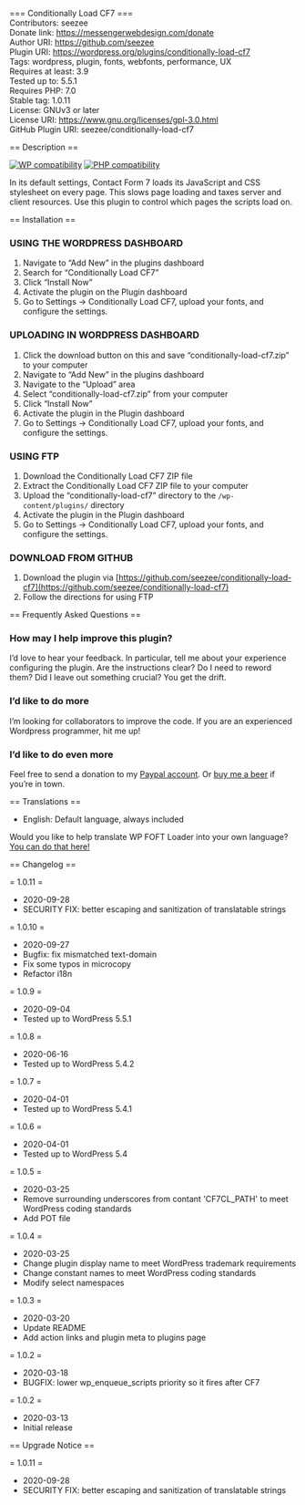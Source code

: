 === Conditionally Load CF7 ===  
Contributors: seezee  
Donate link: https://messengerwebdesign.com/donate  
Author URI: https://github.com/seezee  
Plugin URI: https://wordpress.org/plugins/conditionally-load-cf7  
Tags: wordpress, plugin, fonts, webfonts, performance, UX  
Requires at least: 3.9  
Tested up to: 5.5.1  
Requires PHP: 7.0  
Stable tag: 1.0.11  
License: GNUv3 or later  
License URI: https://www.gnu.org/licenses/gpl-3.0.html  
GitHub Plugin URI: seezee/conditionally-load-cf7  

== Description ==

[![WP compatibility](https://plugintests.com/plugins/wporg/cf7-conditional-load/wp-badge.svg)](https://plugintests.com/plugins/wporg/cf7-conditional-load/latest)
[![PHP compatibility](https://plugintests.com/plugins/wporg/cf7-conditional-load/php-badge.svg)](https://plugintests.com/plugins/wporg/cf7-conditional-load/latest)

In its default settings, Contact Form 7 loads its JavaScript and CSS stylesheet on every page. This slows page loading and taxes server and client resources. Use this plugin to control which pages the scripts load on.

== Installation ==

### USING THE WORDPRESS DASHBOARD
1. Navigate to “Add New” in the plugins dashboard
2. Search for “Conditionally Load CF7”
3. Click “Install Now”
4. Activate the plugin on the Plugin dashboard
5. Go to Settings -> Conditionally Load CF7, upload your fonts, and configure the settings.

### UPLOADING IN WORDPRESS DASHBOARD
1. Click the download button on this and save “conditionally-load-cf7.zip” to your computer
2. Navigate to “Add New” in the plugins dashboard
3. Navigate to the “Upload” area
4. Select “conditionally-load-cf7.zip” from your computer
5. Click “Install Now”
6. Activate the plugin in the Plugin dashboard
7. Go to Settings -> Conditionally Load CF7, upload your fonts, and configure the settings.

### USING FTP
1. Download the Conditionally Load CF7 ZIP file
2. Extract the Conditionally Load CF7 ZIP file to your computer
3. Upload the “conditionally-load-cf7” directory to the `/wp-content/plugins/` directory
4. Activate the plugin in the Plugin dashboard
5. Go to Settings -> Conditionally Load CF7, upload your fonts, and configure the settings.

### DOWNLOAD FROM GITHUB
1. Download the plugin via [https://github.com/seezee/conditionally-load-cf7](https://github.com/seezee/conditionally-load-cf7)
2. Follow the directions for using FTP

== Frequently Asked Questions ==

### How may I help improve this plugin?

I’d love to hear your feedback. In particular, tell me about your experience configuring the plugin. Are the instructions clear? Do I need to reword them? Did I leave out something crucial? You get the drift.

### I’d like to do more

I’m looking for collaborators to improve the code. If you are an experienced Wordpress programmer, hit me up!

### I’d like to do even more

Feel free to send a donation to my [Paypal account](https://paypal.me/messengerwebdesign?locale.x=en_US). Or [buy me a beer](https://buymeacoff.ee/chrisjzahller) if you’re in town.

== Translations ==

* English: Default language, always included

Would you like to help translate WP FOFT Loader into your own language? [You can do that here!](https://translate.wordpress.org/projects/wp-plugins/cf7-conditional-load)

== Changelog ==

= 1.0.11 =
* 2020-09-28
* SECURITY FIX: better escaping and sanitization of translatable strings

= 1.0.10 =
* 2020-09-27
* Bugfix: fix mismatched text-domain
* Fix some typos in microcopy
* Refactor i18n

= 1.0.9 =
* 2020-09-04
* Tested up to WordPress 5.5.1

= 1.0.8 =
* 2020-06-16
* Tested up to WordPress 5.4.2

= 1.0.7 =
* 2020-04-01
* Tested up to WordPress 5.4.1

= 1.0.6 =
* 2020-04-01
* Tested up to WordPress 5.4

= 1.0.5 =
* 2020-03-25
* Remove surrounding underscores from contant 'CF7CL_PATH' to meet WordPress coding standards
* Add POT file

= 1.0.4 =
* 2020-03-25
* Change plugin display name to meet WordPress trademark requirements
* Change constant names to meet WordPress coding standards
* Modify select namespaces

= 1.0.3 =
* 2020-03-20
* Update README
* Add action links and plugin meta to plugins page

= 1.0.2 =
* 2020-03-18
* BUGFIX: lower wp_enqueue_scripts priority so it fires after CF7

= 1.0.2 =
* 2020-03-13
* Initial release

== Upgrade Notice ==

= 1.0.11 =
* 2020-09-28
* SECURITY FIX: better escaping and sanitization of translatable strings